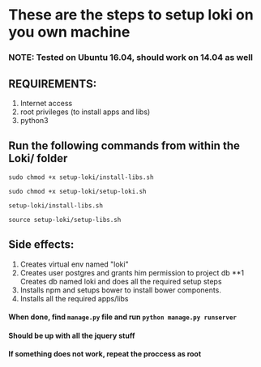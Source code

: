 # These are the steps to setup loki on you own machine
### NOTE: Tested on **Ubuntu 16.04**, should work on **14.04** as well

## REQUIREMENTS:
1. Internet access
2. root privileges (to install apps and libs)
3. python3

## Run the following commands from within the Loki/ folder
`sudo chmod +x setup-loki/install-libs.sh`

`sudo chmod +x setup-loki/setup-loki.sh`

`setup-loki/install-libs.sh`

`source setup-loki/setup-libs.sh`

## Side effects:
1. Creates virtual env named "loki"
2. Creates user postgres and grants him permission to project db
**1 Creates db named loki and does all the required setup steps
3. Installs npm and setups bower to install bower components.
4. Installs all the required apps/libs

#### When done, find `manage.py` file and run `python manage.py runserver`
####  Should be up with all the jquery stuff

#### If something does not work, repeat the proccess as root
